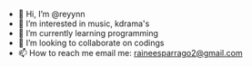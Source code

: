 - 👋 Hi, I’m @reyynn
- 👀 I’m interested in music, kdrama's
- 🌱 I’m currently learning programming
- 💞️ I’m looking to collaborate on codings
- 📫 How to reach me email me: raineesparrago2@gmail.com

<!---
reyynn/reyynn is a ✨ special ✨ repository because its `README.md` (this file) appears on your GitHub profile.
You can click the Preview link to take a look at your changes.
--->
